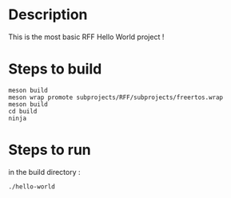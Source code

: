 # Description

This is the most basic RFF Hello World project !

# Steps to build
``` 
meson build
meson wrap promote subprojects/RFF/subprojects/freertos.wrap
meson build
cd build
ninja
``` 

# Steps to run
in the build directory :
``` 
./hello-world
``` 
